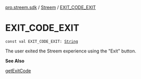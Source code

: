 [pro.streem.sdk](../index.md) / [Streem](index.md) / [EXIT_CODE_EXIT](./-e-x-i-t_-c-o-d-e_-e-x-i-t.md)

# EXIT_CODE_EXIT

`const val EXIT_CODE_EXIT: `[`String`](https://kotlinlang.org/api/latest/jvm/stdlib/kotlin/-string/index.html)

The user exited the Streem experience using the "Exit" button.

**See Also**

[getExitCode](get-exit-code.md)

